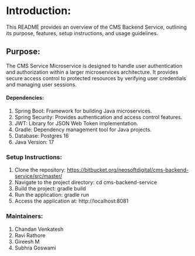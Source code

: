 # Introduction: #
This README provides an overview of the  CMS Backend Service, outlining its purpose, features, setup instructions, and usage guidelines.

## Purpose:
The CMS Service Microservice is designed to handle user authentication and authorization within a larger microservices architecture. It provides secure access control to protected resources by verifying user credentials and managing user sessions.

####   Dependencies:
1. Spring Boot: Framework for building Java microservices.
2. Spring Security: Provides authentication and access control features.
3. JWT: Library for JSON Web Token implementation.
4. Gradle: Dependency management tool for Java projects.
5. Database: Postgres 16
6. Java Version: 17

### Setup Instructions:

1. Clone the repository: https://bitbucket.org/neosoftdigital/cms-backend-service/src/master/
2. Navigate to the project directory: cd cms-backend-service
3. Build the project: gradle build
4. Run the application: gradle run
5. Access the application at: http://localhost:8081

### Maintainers:
1. Chandan Venkatesh
2. Ravi Rathore
3. Gireesh M
4. Subhra Goswami